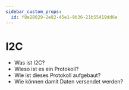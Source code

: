 ```yaml
---
sidebar_custom_props:
  id: f8e28029-2e82-45e1-9b36-21b55419dd6a
---
```

# I2C

- Was ist I2C?
- Wieso ist es ein Protokoll?
- Wie ist dieses Protokoll aufgebaut?
- Wie können damit Daten versendet werden?